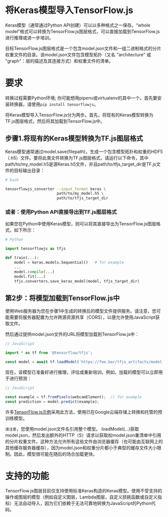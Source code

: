 # 将Keras模型导入TensorFlow.js
Keras模型（通常通过Python API创建）可以以多种格式之一保存。“whole model”格式可以转换为TensorFlow.js图层格式，可以直接加载到TensorFlow.js进行推理或进一步培训。

目标TensorFlow.js图层格式是一个包含model.json文件和一组二进制格式的分片权重文件的目录。该model.json文件包含模型拓扑（又名 "architecture" 或 "graph"：层的描述及其连接方式）和权重文件的清单。

# 要求
转换过程需要Python环境; 你可能想用pipenv或virtualenv的其中一个。首先要安装转换器，请使用`pip install tensorflowjs`。

将Keras模型导入TensorFlow.js分为两步。首先，将现有的Keras模型转换为TF.js图层格式，然后将其加载到TensorFlow.js中。

## 步骤1.将现有的Keras模型转换为TF.js图层格式
Keras模型通常通过model.save(filepath)，生成一个包含模型拓扑和权重的HDF5（.h5）文件。要将此类文件转换为TF.js图层格式，请运行以下命令，其中path/to/my_model.h5是源Keras.h5文件，并且path/to/tfjs_target_dir是TF.js文件的目标输出目录：
```sh
# bash

tensorflowjs_converter --input_format keras \
                       path/to/my_model.h5 \
                       path/to/tfjs_target_dir
```
### 或者：使用Python API直接导出到TF.js图层格式
如果您在Python中使用Keras模型，则可以将其直接导出为TensorFlow.js图层格式，如下所示：
```py
# Python

import tensorflowjs as tfjs

def train(...):
    model = keras.models.Sequential()   # for example
    ...
    model.compile(...)
    model.fit(...)
    tfjs.converters.save_keras_model(model, tfjs_target_dir)
```

## 第2步：将模型加载到TensorFlow.js中
使用Web服务器为您在步骤1中生成的转换后的模型文件提供服务。请注意，您可能需要将服务器配置为允许跨源资源共享（CORS），以便允许使用JavaScript获取文件。

然后通过提供model.json文件的URL将模型加载到TensorFlow.js中：
```js
// JavaScript

import * as tf from '@tensorflow/tfjs';

const model = await tf.loadModel('https://foo.bar/tfjs_artifacts/model.json');
```
现在，该模型已准备好进行推理，评估或重新培训。例如，加载的模型可以立即用于进行预测：
```js
// JavaScript

const example = tf.fromPixels(webcamElement);  // for example
const prediction = model.predict(example);
```
许多[TensorFlow.js示例](https://github.com/tensorflow/tfjs-examples)采用此方法，使用已在Google云端存储上转换和托管的预训练模型。

`请注意`，您使用model.json文件名引用整个模型。 loadModel(...)获取model.json，然后发出额外的HTTP（S）请求以获取权model.json重清单中引用的分片权重文件。这种方法允许所有这些文件由浏览器缓存（也可能由互联网上的其他缓存服务器缓存），因为model.json和权重分片都小于典型的缓存文件大小限制。因此，模型很可能在随后的场合加载更快。

# 支持的功能
TensorFlow.js图层目前仅支持使用标准Keras构造的Keras模型。使用不受支持的操作或图层的模型（例如自定义图层，Lambda图层，自定义损耗函数或自定义指标）无法自动导入，因为它们依赖于无法可靠地转换为JavaScript的Python代码。
